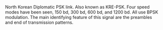 North Korean Diplomatic PSK link. Also known as KRE-PSK. Four speed modes have been seen, 150 bd, 300 bd, 600 bd, and 1200 bd. All use BPSK modulation. The main identifying feature of this signal are the preambles and end of transmission patterns.